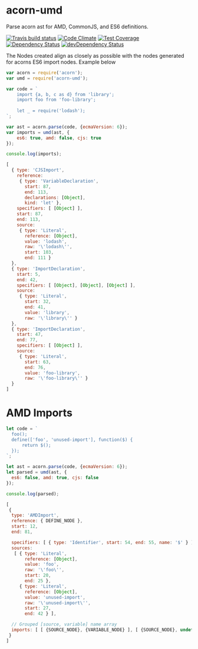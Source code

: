 # acorn-umd

Parse acorn ast for AMD, CommonJS, and ES6 definitions.

[![Travis build status](http://img.shields.io/travis/megawac/acorn-umd.svg?style=flat)](https://travis-ci.org/megawac/acorn-umd)
[![Code Climate](https://codeclimate.com/github/megawac/acorn-umd/badges/gpa.svg)](https://codeclimate.com/github/megawac/acorn-umd)
[![Test Coverage](https://codeclimate.com/github/megawac/acorn-umd/badges/coverage.svg)](https://codeclimate.com/github/megawac/acorn-umd)
[![Dependency Status](https://david-dm.org/megawac/acorn-umd.svg)](https://david-dm.org/megawac/acorn-umd)
[![devDependency Status](https://david-dm.org/megawac/acorn-umd/dev-status.svg)](https://david-dm.org//acorn-umd#info=devDependencies)

The Nodes created align as closely as possible with the nodes generated for acorns ES6 import nodes. Example below

```js
var acorn = require('acorn');
var umd = require('acorn-umd');

var code = `
    import {a, b, c as d} from 'library';
    import foo from 'foo-library';
    
    let _ = require('lodash');
`;

var ast = acorn.parse(code, {ecmaVersion: 6});
var imports = umd(ast, {
    es6: true, amd: false, cjs: true
});

console.log(imports);
```

```js
[
  { type: 'CJSImport',
    reference: 
     { type: 'VariableDeclaration',
       start: 87,
       end: 113,
       declarations: [Object],
       kind: 'let' },
    specifiers: [ [Object] ],
    start: 87,
    end: 113,
    source: 
     { type: 'Literal',
       reference: [Object],
       value: 'lodash',
       raw: '\'lodash\'',
       start: 103,
       end: 111 }
  },
  { type: 'ImportDeclaration',
    start: 5,
    end: 42,
    specifiers: [ [Object], [Object], [Object] ],
    source: 
     { type: 'Literal',
       start: 32,
       end: 41,
       value: 'library',
       raw: '\'library\'' }
  },
  { type: 'ImportDeclaration',
    start: 47,
    end: 77,
    specifiers: [ [Object] ],
    source: 
     { type: 'Literal',
       start: 63,
       end: 76,
       value: 'foo-library',
       raw: '\'foo-library\'' }
  }
]
```


# AMD Imports

```js
let code = `
  foo();
  define(['foo', 'unused-import'], function($) {
      return $();
  });
`;

let ast = acorn.parse(code, {ecmaVersion: 6});
let parsed = umd(ast, {
  es6: false, amd: true, cjs: false
});

console.log(parsed);

[
 {
  type: 'AMDImport',
  reference: { DEFINE_NODE },
  start: 12,
  end: 81,

  specifiers: [ { type: 'Identifier', start: 54, end: 55, name: '$' } ],
  sources: 
   [ { type: 'Literal',
       reference: [Object],
       value: 'foo',
       raw: '\'foo\'',
       start: 20,
       end: 25 },
     { type: 'Literal',
       reference: [Object],
       value: 'unused-import',
       raw: '\'unused-import\'',
       start: 27,
       end: 42 } ],

  // Grouped [source, variable] name array
  imports: [ [ {SOURCE_NODE}, {VARIABLE_NODE} ], [ {SOURCE_NODE}, undefined ] 
 }
]
```